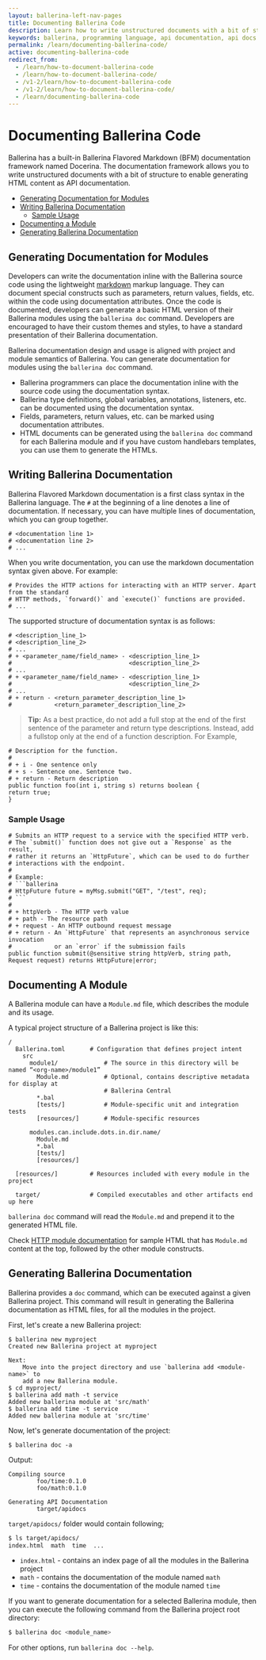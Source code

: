 ```yaml
---
layout: ballerina-left-nav-pages
title: Documenting Ballerina Code
description: Learn how to write unstructured documents with a bit of structure to enable HTML content generation as API documentation.
keywords: ballerina, programming language, api documentation, api docs
permalink: /learn/documenting-ballerina-code/
active: documenting-ballerina-code
redirect_from:
  - /learn/how-to-document-ballerina-code
  - /learn/how-to-document-ballerina-code/
  - /v1-2/learn/how-to-document-ballerina-code
  - /v1-2/learn/how-to-document-ballerina-code/
  - /learn/documenting-ballerina-code
---
```


# Documenting Ballerina Code

Ballerina has a built-in Ballerina Flavored Markdown (BFM) documentation framework named Docerina. The documentation framework allows you to write unstructured documents with a bit of structure to enable generating HTML content as API documentation.

- [Generating Documentation for Modules](#generating-documentation-for-modules)
- [Writing Ballerina Documentation](#writing-ballerina-documentation)
  - [Sample Usage](#sample-usage)
- [Documenting a Module](#documenting-a-module)
- [Generating Ballerina Documentation](#generating-ballerina-documentation)

## Generating Documentation for Modules

Developers can write the documentation inline with the Ballerina source code using the lightweight [markdown](https://daringfireball.net/projects/markdown/syntax) markup language. They can document special constructs such as parameters, return values, fields, etc. within the code using documentation attributes. Once the code is documented, developers can generate a basic HTML version of their Ballerina modules using the `ballerina doc` command. Developers are encouraged to have their custom themes and styles, to have a standard presentation of their Ballerina documentation.

Ballerina documentation design and usage is aligned with project and module semantics of Ballerina. You can generate documentation for modules using the `ballerina doc` command.

* Ballerina programmers can place the documentation inline with the source code using the documentation syntax.
* Ballerina type definitions, global variables, annotations, listeners, etc. can be documented using the documentation syntax.
* Fields, parameters, return values, etc. can be marked using documentation attributes.
* HTML documents can be generated using the `ballerina doc` command for each Ballerina module and if you have custom handlebars templates, you can use them to generate the HTMLs.

## Writing Ballerina Documentation

Ballerina Flavored Markdown documentation is a first class syntax in the Ballerina language. The `#` at the beginning of a line denotes a line of documentation. If necessary, you can have multiple lines of documentation, which you can group together.

```
# <documentation line 1>
# <documentation line 2>
# ...
```

When you write documentation, you can use the markdown documentation syntax given above. For example:

```
# Provides the HTTP actions for interacting with an HTTP server. Apart from the standard 
# HTTP methods, `forward()` and `execute()` functions are provided.
# ...
```

The supported structure of documentation syntax is as follows:

```
# <description_line_1>
# <description_line_2>
# ...
# + <parameter_name/field_name> - <description_line_1>
#                                 <description_line_2>
# ...
# + <parameter_name/field_name> - <description_line_1>
#                                 <description_line_2>
# ...
# + return - <return_parameter_description_line_1>
#            <return_parameter_description_line_2>
```

>**Tip:** As a best practice, do not add a full stop at the end of the first sentence of the parameter and return type descriptions. Instead, add a fullstop only at the end of a function description. For Example,

```
# Description for the function.
#
# + i - One sentence only
# + s - Sentence one. Sentence two.
# + return - Return description
public function foo(int i, string s) returns boolean {
return true;
}
```

### Sample Usage

```ballerina
# Submits an HTTP request to a service with the specified HTTP verb.
# The `submit()` function does not give out a `Response` as the result,
# rather it returns an `HttpFuture`, which can be used to do further 
# interactions with the endpoint.
#
# Example:
# ```ballerina
# HttpFuture future = myMsg.submit("GET", "/test", req);
# ```
#
# + httpVerb - The HTTP verb value
# + path - The resource path
# + request - An HTTP outbound request message
# + return - An `HttpFuture` that represents an asynchronous service invocation 
#            or an `error` if the submission fails
public function submit(@sensitive string httpVerb, string path, Request request) returns HttpFuture|error;
```

## Documenting A Module

A Ballerina module can have a `Module.md` file, which describes the module and its usage.

A typical project structure of a Ballerina project is like this:

```
/
  Ballerina.toml       # Configuration that defines project intent
    src
      module1/             # The source in this directory will be named “<org-name>/module1”
        Module.md          # Optional, contains descriptive metadata for display at
                           # Ballerina Central
        *.bal
        [tests/]           # Module-specific unit and integration tests
        [resources/]       # Module-specific resources

      modules.can.include.dots.in.dir.name/
        Module.md
        *.bal
        [tests/]
        [resources/]

  [resources/]         # Resources included with every module in the project

  target/              # Compiled executables and other artifacts end up here
```

`ballerina doc` command will read the `Module.md` and prepend it to the generated HTML file.

Check [HTTP module documentation](/learn/api-docs/ballerina/http/index.html) for sample HTML that has `Module.md` content at the top, followed by the other module constructs.


## Generating Ballerina Documentation

Ballerina provides a `doc` command, which can be executed against a given Ballerina project. This command will result in generating the Ballerina documentation as HTML files, for all the modules in the project.

First, let's create a new Ballerina project:
```
$ ballerina new myproject
Created new Ballerina project at myproject

Next:
    Move into the project directory and use `ballerina add <module-name>` to
    add a new Ballerina module.
$ cd myproject/
$ ballerina add math -t service
Added new ballerina module at 'src/math'
$ ballerina add time -t service
Added new ballerina module at 'src/time'

```
Now, let's generate documentation of the project:
```
$ ballerina doc -a
```
Output:
```
Compiling source
        foo/time:0.1.0
        foo/math:0.1.0

Generating API Documentation
        target/apidocs
```

`target/apidocs/` folder would contain following;
```bash
$ ls target/apidocs/
index.html  math  time  ...
```

* `index.html`  - contains an index page of all the modules in the Ballerina project 
* `math` - contains the documentation of the module named `math`
* `time` - contains the documentation of the module named `time`

If you want to generate documentation for a selected Ballerina module, then you can execute the following command from the Ballerina project root directory:

```bash
$ ballerina doc <module_name>
```

For other options, run `ballerina doc --help`.
